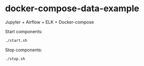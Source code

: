 # docker-compose-data-example

Jupyter + Airflow + ELK + Docker-compose

Start components:

```bash
./start.sh
```

Stop components:

```bash
./stop.sh
```
